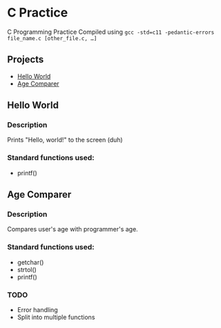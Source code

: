# C Practice
C Programming Practice
Compiled using `gcc -std=c11 -pedantic-errors file_name.c [other_file.c, …]`

## Projects
* [Hello World](#hello-world)
* [Age Comparer](#age-comparer)

## Hello World

### Description
Prints "Hello, world!" to the screen (duh)

### Standard functions used:
* printf()

## Age Comparer

### Description
Compares user's age with programmer's age.

### Standard functions used:
* getchar()
* strtol()
* printf()

### TODO
* Error handling
* Split into multiple functions
